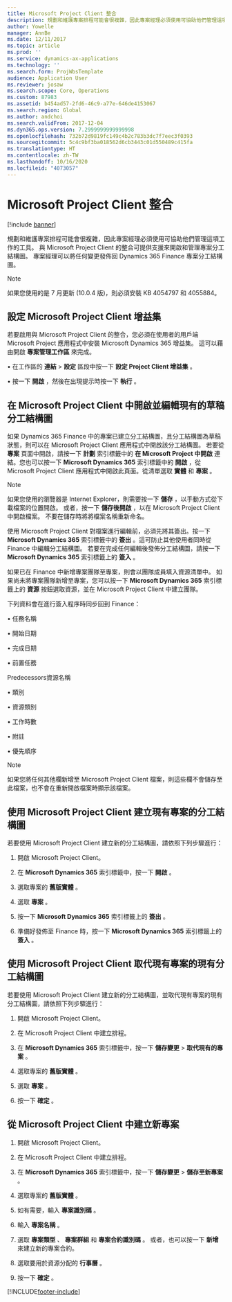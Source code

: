 ```yaml
---
title: Microsoft Project Client 整合
description: 規劃和維護專案排程可能會很複雜，因此專案經理必須使用可協助他們管理這項工作的工具。 與 Microsoft Project Client 的整合可提供支援來開啟和管理專案分工結構圖。
author: Yowelle
manager: AnnBe
ms.date: 12/11/2017
ms.topic: article
ms.prod: ''
ms.service: dynamics-ax-applications
ms.technology: ''
ms.search.form: ProjWbsTemplate
audience: Application User
ms.reviewer: josaw
ms.search.scope: Core, Operations
ms.custom: 87983
ms.assetid: b454ad57-2fd6-46c9-a77e-646de4153067
ms.search.region: Global
ms.author: andchoi
ms.search.validFrom: 2017-12-04
ms.dyn365.ops.version: 7.2999999999999998
ms.openlocfilehash: 732b72d9819fc149c4b2c783b3dc7f7eec3f0393
ms.sourcegitcommit: 5c4c9bf3ba018562d6cb3443c01d550489c415fa
ms.translationtype: HT
ms.contentlocale: zh-TW
ms.lasthandoff: 10/16/2020
ms.locfileid: "4073057"
---
```

# <a name="microsoft-project-client-integration"></a>Microsoft Project Client 整合

[!include [banner](../includes/banner.md)]

規劃和維護專案排程可能會很複雜，因此專案經理必須使用可協助他們管理這項工作的工具。 與 Microsoft Project Client 的整合可提供支援來開啟和管理專案分工結構圖。 專案經理可以將任何變更發佈回 Dynamics 365 Finance 專案分工結構圖。

> [!NOTE]
> 如果您使用的是 7 月更新 (10.0.4 版)，則必須安裝 KB 4054797 和 4055884。

## <a name="configure-the-microsoft-project-client-add-in"></a>設定 Microsoft Project Client 增益集
若要啟用與 Microsoft Project Client 的整合，您必須在使用者的用戶端 Microsoft Project 應用程式中安裝 Microsoft Dynamics 365 增益集。 這可以藉由開啟 **專案管理工作區** 來完成。

•   在工作區的 **連結** > **設定** 區段中按一下 **設定 Project Client 增益集** 。

•   按一下 **開啟** ，然後在出現提示時按一下 **執行** 。

## <a name="open-and-edit-an-existing-draft-work-breakdown-structure-in-microsoft-project-client"></a>在 Microsoft Project Client 中開啟並編輯現有的草稿分工結構圖
如果 Dynamics 365 Finance 中的專案已建立分工結構圖，且分工結構圖為草稿狀態，則可以在 Microsoft Project Client 應用程式中開啟該分工結構圖。 若要從 **專案** 頁面中開啟，請按一下 **計劃** 索引標籤中的 **在 Microsoft Project 中開啟** 連結。您也可以按一下 **Microsoft Dynamics 365** 索引標籤中的 **開啟** ，從 Microsoft Project Client 應用程式中開啟此頁面。從清單選取 **實體** 和 **專案** 。

> [!NOTE]
> 如果您使用的瀏覽器是 Internet Explorer，則需要按一下 **儲存** ，以手動方式從下載檔案的位置開啟。 或者，按一下 **儲存後開啟** ，以在 Microsoft Project Client 中開啟檔案。 不要在儲存時將將檔案名稱重新命名。

使用 Microsoft Project Client 對檔案進行編輯前，必須先將其簽出。按一下 **Microsoft Dynamics 365** 索引標籤中的 **簽出** 。這可防止其他使用者同時從 Finance 中編輯分工結構圖。 若要在完成任何編輯後發佈分工結構圖，請按一下 **Microsoft Dynamics 365** 索引標籤上的 **簽入** 。

如果已在 Finance 中新增專案團隊至專案，則會以團隊成員填入資源清單中。 如果尚未將專案團隊新增至專案，您可以按一下 **Microsoft Dynamics 365** 索引標籤上的 **資源** 按鈕選取資源，並在 Microsoft Project Client 中建立團隊。 

下列資料會在進行簽入程序時同步回到 Finance：

•   任務名稱

•   開始日期

•   完成日期

•   前置任務

Predecessors資源名稱

•   類別

•   資源類別

•   工作時數

•   附註

•   優先順序

> [!NOTE]
> 如果您將任何其他欄新增至 Microsoft Project Client 檔案，則這些欄不會儲存至此檔案，也不會在重新開啟檔案時顯示該檔案。

## <a name="create-the-work-breakdown-structure-for-an-existing-project-using-microsoft-project-client"></a>使用 Microsoft Project Client 建立現有專案的分工結構圖
若要使用 Microsoft Project Client 建立新的分工結構圖，請依照下列步驟進行：


1.  開啟 Microsoft Project Client。

2.  在 **Microsoft Dynamics 365** 索引標籤中，按一下 **開啟** 。

3.  選取專案的 **舊版實體** 。

4.  選取 **專案** 。

5.  按一下 **Microsoft Dynamics 365** 索引標籤上的 **簽出** 。

6.  準備好發佈至 Finance 時，按一下 **Microsoft Dynamics 365** 索引標籤上的 **簽入** 。

## <a name="replace-the-existing-work-breakdown-structure-for-an-existing-project-using-microsoft-project-client"></a>使用 Microsoft Project Client 取代現有專案的現有分工結構圖
若要使用 Microsoft Project Client 建立新的分工結構圖，並取代現有專案的現有分工結構圖，請依照下列步驟進行：

1.  開啟 Microsoft Project Client。

2.  在 Microsoft Project Client 中建立排程。

3.  在 **Microsoft Dynamics 365** 索引標籤中，按一下 **儲存變更** > **取代現有的專案** 。

4.  選取專案的 **舊版實體** 。

5.  選取 **專案** 。

6.  按一下 **確定** 。

## <a name="create-a-new-project-from-within-microsoft-project-client"></a>從 Microsoft Project Client 中建立新專案


1.  開啟 Microsoft Project Client。

2.  在 Microsoft Project Client 中建立排程。

3.  在 **Microsoft Dynamics 365** 索引標籤中，按一下 **儲存變更** > **儲存至新專案** 。

4.  選取專案的 **舊版實體** 。

5.  如有需要，輸入 **專案識別碼** 。

6.  輸入 **專案名稱** 。

7.  選取 **專案類型** 、 **專案群組** 和 **專案合約識別碼** 。 或者，也可以按一下 **新增** 來建立新的專案合約。

8.  選取要用於資源分配的 **行事曆** 。

11. 按一下 **確定** 。


[!INCLUDE[footer-include](../includes/footer-banner.md)]